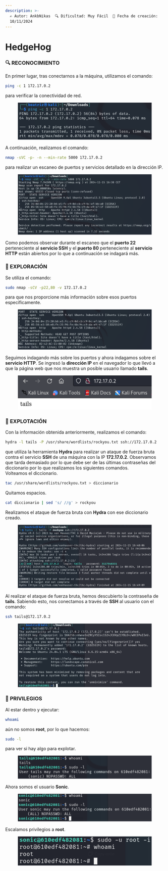 ```yaml
---
description: >-
  ✍️ Autor: AnkbNikas  🔍 Dificultad: Muy Fácil  📅 Fecha de creación:
  10/11/2024
---
```


# HedgeHog

### 🔍 RECONOCIMIENTO

En primer lugar, tras conectarnos a la máquina, utilizamos el comando:

```bash
ping -c 1 172.17.0.2
```

para verificar la conectividad de red.

<figure><img src="../../.gitbook/assets/image (764).png" alt=""><figcaption></figcaption></figure>

A continuación, realizamos el comando:

```bash
nmap -sVC -p- -n --min-rate 5000 172.17.0.2
```

para realizar un escaneo de puertos y servicios detallado en la dirección IP.

<figure><img src="../../.gitbook/assets/image (765).png" alt=""><figcaption></figcaption></figure>

Como podemos observar durante el escaneo que el **puerto 22** perteneciente al **servicio SSH** y el **puerto 80** perteneciente al **servicio HTTP** están abiertos por lo que a continuación se indagará más.

### 🔎 EXPLORACIÓN

Se utiliza el comando:

```bash
sudo nmap -sCV -p22,80 -v 172.17.0.2
```

para que nos proporcione más información sobre esos puertos específicamente.

<figure><img src="../../.gitbook/assets/image (766).png" alt=""><figcaption></figcaption></figure>

Seguimos indagando más sobre los puertos y ahora indagamos sobre el **servicio HTTP**. Se ingresó la **dirección IP** en el navegador lo que llevó a que la página web que nos muestra un posible usuario llamado **tails**.

<figure><img src="../../.gitbook/assets/image (767).png" alt=""><figcaption></figcaption></figure>

### 🚀 **EXPLOTACIÓN**

Con la información obtenida anteriormente, realizamos el comando:

```bash
hydra -l tails -P /usr/share/wordlists/rockyou.txt ssh://172.17.0.2
```

que utiliza la herramienta **Hydra** para realizar un ataque de fuerza bruta contra el servicio **SSH** de una máquina con la IP **172.17.0.2**. Observamos que tarda demasiado por lo que debe ser de las últimas contraseñas del diccionario por lo que realizamos los siguientes comandos.\
Volteamos el diccionario.

```bash
tac /usr/share/wordlists/rockyou.txt > diccionario
```

Quitamos espacios.

```bash
cat diccionario | sed 's/ //g' > rockyou
```

Realizamos el ataque de fuerza bruta con **Hydra** con ese diccionario creado.

<figure><img src="../../.gitbook/assets/image (768).png" alt=""><figcaption></figcaption></figure>

Al realizar el ataque de fuerza bruta, hemos descubierto la contraseña de **tails**. Sabiendo esto, nos conectamos a través de **SSH** al usuario con el comando:

```bash
ssh tails@172.17.0.2
```

<figure><img src="../../.gitbook/assets/image (769).png" alt=""><figcaption></figcaption></figure>

### 🔐 **PRIVILEGIOS**

Al estar dentro y ejecutar:

```bash
whoami
```

aún no somos **root**, por lo que hacemos:

```bash
sudo -l
```

para ver si hay algo para explotar.

<figure><img src="../../.gitbook/assets/image (772).png" alt=""><figcaption></figcaption></figure>

Ahora somos el usuario **Sonic**.

<figure><img src="../../.gitbook/assets/image (771).png" alt=""><figcaption></figcaption></figure>

Escalamos privilegios a **root**.&#x20;

<figure><img src="../../.gitbook/assets/Captura de pantalla 2024-11-15 a las 16.56.12.png" alt=""><figcaption></figcaption></figure>
